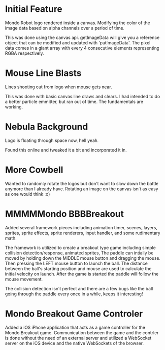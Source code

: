 
# Initial Feature #
Mondo Robot logo rendered inside a canvas. Modifying the color of the image data based on alpha channels over a period of time. 

This was done using the canvas api. getImageData will give you a reference object that can be modified and updated with 'putImageData'. The pixel data comes in a giant array with every 4 consecutive elements representing RGBA respectively. 

# Mouse Line Blasts #
Lines shooting out from logo when mouse gets near.

This was done with basic canvas line draws and clears. I had intended to do a better particle emmitter, but ran out of time. The fundamentals are working.

# Nebula Background #
Logo is floating through space now, hell yeah.

Found this online and tweaked it a bit and incorporated it in.

# More Cowbell #
Wanted to randomly rotate the logos but don't want to slow down the battle anymore than I already have. Rotating an image on the canvas isn't as easy as one would think :o)


# MMMMMondo BBBBreakout #
Added several framework pieces including animation timer, scenes, layers, sprites, sprite effects, sprite renderers, input handler, and some rudimentary math.

The framework is utilized to create a breakout type game including simple collision detection/response, animated sprites, 
The paddle can intially be moved by holding down the MIDDLE mouse button and dragging the mouse. Then pressing the LEFT mouse button to
launch the ball. The distance between the ball's starting position and mouse are used to calculate the initial velocity on launch. After
the game is started the paddle will follow the mouse movement.

The collision detection isn't perfect and there are a few bugs like the ball going through the paddle every once in a while, keeps it interesting!

# Mondo Breakout Game Controler #
Added a iOS iPhone application that acts as a game controller for the Mondo Breakout game. Communication between the game and the contrler is done without the need of an external server and utilized a WebSocket server on the iOS device and the native WebSockets of the browser.
